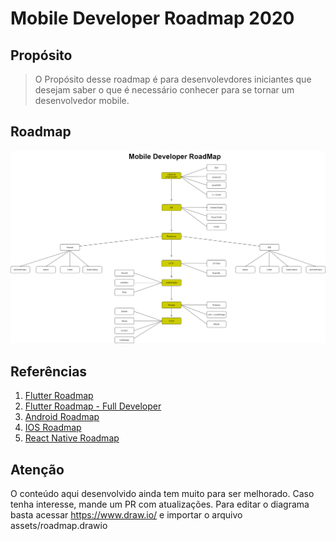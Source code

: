 # Mobile Developer Roadmap 2020

## Propósito

 > O Propósito desse roadmap é para desenvolevdores iniciantes que desejam saber o que é necessário conhecer para se tornar um desenvolvedor mobile.

## Roadmap

![Mobile Developer Roadmap](./assets/roadmap.png)

## Referências

1. [Flutter Roadmap](https://github.com/Tarikul711/flutter-development-roadmap)
2. [Flutter Roadmap - Full Developer](https://github.com/olexale/flutter_roadmap)
3. [Android Roadmap](https://github.com/mobile-roadmap/android-developer-roadmap)
4. [IOS Roadmap](https://github.com/BohdanOrlov/iOS-Developer-Roadmap)
5. [React Native Roadmap](https://github.com/adam-golab/react-developer-roadmap)

## Atenção

O conteúdo aqui desenvolvido ainda tem muito para ser melhorado. Caso tenha interesse, mande um PR com atualizações.
Para editar o diagrama basta acessar https://www.draw.io/ e importar o arquivo assets/roadmap.drawio
